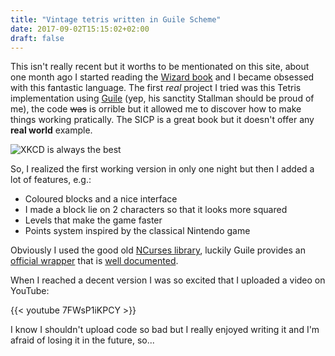 ```yaml
---
title: "Vintage tetris written in Guile Scheme"
date: 2017-09-02T15:15:02+02:00
draft: false
---
```


This isn't really recent but it worths to be mentionated on this site, about one month ago I started reading the [Wizard book](https://mitpress.mit.edu/sicp/) and I became obsessed with this fantastic language.
The first *real* project I tried was this Tetris implementation using [Guile](https://www.gnu.org/software/guile/) (yep, his sanctity Stallman should be proud of me), the code ~~was~~ is orrible but it allowed me to discover how to make things working pratically.
The SICP is a great book but it doesn't offer any **real world** example. 

![XKCD is always the best](/img/xkcd-lisp.jpg)

So, I realized the first working version in only one night but then I added a lot of features, e.g.:

* Coloured blocks and a nice interface
* I made a block lie on 2 characters so that it looks more squared
* Levels that make the game faster
* Points system inspired by the classical Nintendo game

Obviously I used the good old [NCurses library](http://www.tldp.org/HOWTO/NCURSES-Programming-HOWTO/intro.html#WHATIS), luckily Guile provides an [official wrapper](https://www.gnu.org/software/guile-ncurses/) that is [well documented](https://www.gnu.org/software/guile-ncurses/manual/guile-ncurses.html).

When I reached a decent version I was so excited that I uploaded a video on YouTube:


{{< youtube 7FWsP1iKPCY >}}


I know I shouldn't upload code so bad but I really enjoyed writing it and I'm afraid of losing it in the future, so...

<code data-gist-id="e8c6a7281b9144fae308db2324dbc519"></code>
